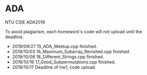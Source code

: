 # ADA

NTU CSIE ADA2019

To avoid plagiarism, each homework's code will not upload until the deadline.

* 2019/09/27 15_ADA_Meetup.cpp finished.
* 2019/10/03 16_Maximum_Subarray_Revisited.cpp finished.
* 2019/10/08 18_Different_Strings.cpp finished.
* 2019/10/16 17_Good_Subpermutations.cpp finished.
* 2019/10/17 Deadline of hw1, code upload.
